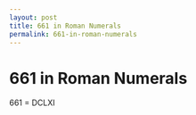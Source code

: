 ```yaml
---
layout: post
title: 661 in Roman Numerals
permalink: 661-in-roman-numerals
---
```


# 661 in Roman Numerals

661 = DCLXI
